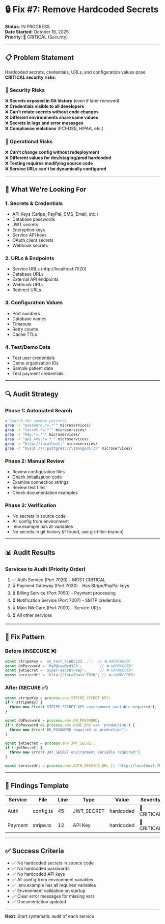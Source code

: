 # 🔒 Fix #7: Remove Hardcoded Secrets

**Status**: IN PROGRESS  
**Date Started**: October 16, 2025  
**Priority**: 🔴 CRITICAL (Security)

---

## 📋 **Problem Statement**

Hardcoded secrets, credentials, URLs, and configuration values pose **CRITICAL security risks**:

### 🚨 **Security Risks**
❌ **Secrets exposed in Git history** (even if later removed)  
❌ **Credentials visible to all developers**  
❌ **Can't rotate secrets without code changes**  
❌ **Different environments share same values**  
❌ **Secrets in logs and error messages**  
❌ **Compliance violations** (PCI-DSS, HIPAA, etc.)

### 🚨 **Operational Risks**
❌ **Can't change config without redeployment**  
❌ **Different values for dev/staging/prod hardcoded**  
❌ **Testing requires modifying source code**  
❌ **Service URLs can't be dynamically configured**

---

## 🎯 **What We're Looking For**

### **1. Secrets & Credentials**
- API Keys (Stripe, PayPal, SMS, Email, etc.)
- Database passwords
- JWT secrets
- Encryption keys
- Service API keys
- OAuth client secrets
- Webhook secrets

### **2. URLs & Endpoints**
- Service URLs (http://localhost:7020)
- Database URLs
- External API endpoints
- Webhook URLs
- Redirect URLs

### **3. Configuration Values**
- Port numbers
- Database names
- Timeouts
- Retry counts
- Cache TTLs

### **4. Test/Demo Data**
- Test user credentials
- Demo organization IDs
- Sample patient data
- Test payment credentials

---

## 🔍 **Audit Strategy**

### **Phase 1: Automated Search**
```bash
# Search for common patterns
grep -r "password.*=.*'" microservices/
grep -r "secret.*=.*'" microservices/
grep -r "key.*=.*'" microservices/
grep -r "api_key.*=.*'" microservices/
grep -r "http://localhost:" microservices/
grep -r "mysql://\|postgres://\|mongodb://" microservices/
```

### **Phase 2: Manual Review**
- Review configuration files
- Check initialization code
- Examine connection strings
- Review test files
- Check documentation examples

### **Phase 3: Verification**
- No secrets in source code
- All config from environment
- .env.example has all variables
- No secrets in git history (if found, use git-filter-branch)

---

## 📊 **Audit Results**

### **Services to Audit** (Priority Order)

1. ✅ Auth Service (Port 7020) - MOST CRITICAL
2. ⏳ Payment Gateway (Port 7030) - Has Stripe/PayPal keys
3. ⏳ Billing Service (Port 7050) - Payment processing
4. ⏳ Notification Service (Port 7007) - SMTP credentials
5. ⏳ Main NileCare (Port 7000) - Service URLs
6. ⏳ All other services

---

## 🔧 **Fix Pattern**

### **Before (INSECURE ❌)**
```typescript
const stripeKey = 'sk_test_51ABC123...';  // ❌ HARDCODED!
const dbPassword = 'MyP@ssw0rd123';        // ❌ HARDCODED!
const jwtSecret = 'super-secret-key';      // ❌ HARDCODED!
const serviceUrl = 'http://localhost:7020'; // ❌ HARDCODED!
```

### **After (SECURE ✅)**
```typescript
const stripeKey = process.env.STRIPE_SECRET_KEY;
if (!stripeKey) {
  throw new Error('STRIPE_SECRET_KEY environment variable required');
}

const dbPassword = process.env.DB_PASSWORD;
if (!dbPassword && process.env.NODE_ENV === 'production') {
  throw new Error('DB_PASSWORD required in production');
}

const jwtSecret = process.env.JWT_SECRET;
if (!jwtSecret) {
  throw new Error('JWT_SECRET environment variable required');
}

const serviceUrl = process.env.AUTH_SERVICE_URL || 'http://localhost:7020';
```

---

## 📝 **Findings Template**

| Service | File | Line | Type | Value | Severity | Status |
|---------|------|------|------|-------|----------|--------|
| Auth | config.ts | 45 | JWT_SECRET | hardcoded | 🔴 CRITICAL | ⏳ |
| Payment | stripe.ts | 12 | API Key | hardcoded | 🔴 CRITICAL | ⏳ |

---

## ✅ **Success Criteria**

- ✅ No hardcoded secrets in source code
- ✅ No hardcoded passwords
- ✅ No hardcoded API keys
- ✅ All config from environment variables
- ✅ .env.example has all required variables
- ✅ Environment validation on startup
- ✅ Clear error messages for missing vars
- ✅ Documentation updated

---

**Next**: Start systematic audit of each service

